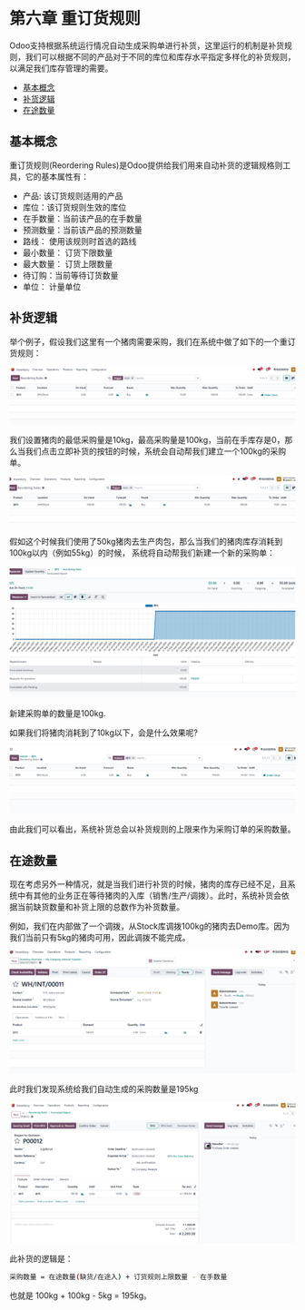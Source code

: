 # 第六章 重订货规则

Odoo支持根据系统运行情况自动生成采购单进行补货，这里运行的机制是补货规则，我们可以根据不同的产品对于不同的库位和库存水平指定多样化的补货规则，以满足我们库存管理的需要。

* [基本概念](#基本概念)
* [补货逻辑](#补货逻辑)
* [在途数量](#在途数量)

## 基本概念

重订货规则(Reordering Rules)是Odoo提供给我们用来自动补货的逻辑规格则工具，它的基本属性有：

* 产品: 该订货规则适用的产品
* 库位：该订货规则生效的库位
* 在手数量：当前该产品的在手数量
* 预测数量：当前该产品的预测数量
* 路线： 使用该规则时首选的路线
* 最小数量： 订货下限数量
* 最大数量： 订货上限数量
* 待订购：当前等待订货数量
* 单位： 计量单位

## 补货逻辑

举个例子，假设我们这里有一个猪肉需要采购，我们在系统中做了如下的一个重订货规则：

![12](./images/12.png)

我们设置猪肉的最低采购量是10kg，最高采购量是100kg，当前在手库存是0，那么当我们点击立即补货的按钮的时候，系统会自动帮我们建立一个100kg的采购单。

![13](./images/13.png)

假如这个时候我们使用了50kg猪肉去生产肉包，那么当我们的猪肉库存消耗到100kg以内（例如55kg）的时候， 系统将自动帮我们新建一个新的采购单：

![14](./images/14.png)

新建采购单的数量是100kg.

如果我们将猪肉消耗到了10kg以下，会是什么效果呢?

![15](./images/15.png)

由此我们可以看出，系统补货总会以补货规则的上限来作为采购订单的采购数量。

## 在途数量

现在考虑另外一种情况，就是当我们进行补货的时候，猪肉的库存已经不足，且系统中有其他的业务正在等待猪肉的入库（销售/生产/调拨）。此时，系统补货会依据当前缺货数量和补货上限的总数作为补货数量。

例如，我们在内部做了一个调拨，从Stock库调拨100kg的猪肉去Demo库。因为我们当前只有5kg的猪肉可用，因此调拨不能完成。

![16](./images/16.png)

此时我们发现系统给我们自动生成的采购数量是195kg

![17](./images/17.png)

此补货的逻辑是：

```sh
采购数量 = 在途数量(缺货/在途入) + 订货规则上限数量 - 在手数量
```

也就是 100kg + 100kg - 5kg = 195kg。